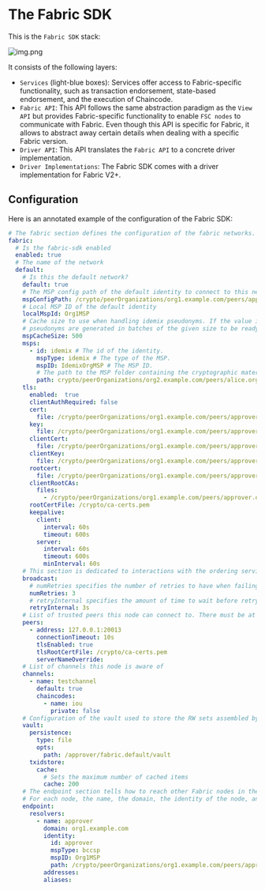 # The Fabric SDK

This is the `Fabric SDK` stack:

![img.png](imgs/fabric-sdk.png)

It consists of the following layers:
- `Services` (light-blue boxes): Services offer access to Fabric-specific functionality, such as transaction endorsement, state-based endorsement, and the execution of Chaincode.
- `Fabric API`: This API follows the same abstraction paradigm as the `View API` but provides Fabric-specific functionality to enable `FSC nodes` to communicate with Fabric. Even though this API is specific for Fabric, it allows to abstract away certain details when dealing with a specific Fabric version.
- `Driver API`: This API translates the `Fabric API` to a concrete driver implementation.
- `Driver Implementations`: The Fabric SDK comes with a driver implementation for Fabric V2+.

## Configuration

Here is an annotated example of the configuration of the Fabric SDK:

```yaml
# The fabric section defines the configuration of the fabric networks.  
fabric:
  # Is the fabric-sdk enabled
  enabled: true
  # The name of the network
  default:
    # Is this the default network?
    default: true
    # The MSP config path of the default identity to connect to this network.
    mspConfigPath: /crypto/peerOrganizations/org1.example.com/peers/approver.org1.example.com/msp
    # Local MSP ID of the default identity
    localMspId: Org1MSP
    # Cache size to use when handling idemix pseudonyms. If the value is larger than 0, the cache is enabled and
    # pseudonyms are generated in batches of the given size to be ready to be used.
    mspCacheSize: 500
    msps:
      - id: idemix # The id of the identity. 
        mspType: idemix # The type of the MSP.
        mspID: IdemixOrgMSP # The MSP ID.
        # The path to the MSP folder containing the cryptographic materials.
        path: crypto/peerOrganizations/org2.example.com/peers/alice.org2.example.com/extraids/idemix
    tls:
      enabled:  true
      clientAuthRequired: false
      cert:
        file: /crypto/peerOrganizations/org1.example.com/peers/approver.org1.example.com/tls/server.crt
      key:
        file: /crypto/peerOrganizations/org1.example.com/peers/approver.org1.example.com/tls/server.key
      clientCert:
        file: /crypto/peerOrganizations/org1.example.com/peers/approver.org1.example.com/tls/server.crt
      clientKey:
        file: /crypto/peerOrganizations/org1.example.com/peers/approver.org1.example.com/tls/server.key
      rootcert:
        file: /crypto/peerOrganizations/org1.example.com/peers/approver.org1.example.com/tls/ca.crt
      clientRootCAs:
        files:
          - /crypto/peerOrganizations/org1.example.com/peers/approver.org1.example.com/tls/ca.crt
      rootCertFile: /crypto/ca-certs.pem
      keepalive:
        client:
          interval: 60s
          timeout: 600s
        server:
          interval: 60s
          timeout: 600s
          minInterval: 60s
    # This section is dedicated to interactions with the ordering service
    broadcast:
      # numRetries specifies the number of retries to have when failing reaching the ordering service
      numRetries: 3
      # retryInternal specifies the amount of time to wait before retrying a connection to the ordering service
      retryInternal: 3s
    # List of trusted peers this node can connect to. There must be at least one trusted peer.
    peers:
      - address: 127.0.0.1:20013
        connectionTimeout: 10s
        tlsEnabled: true
        tlsRootCertFile: /crypto/ca-certs.pem
        serverNameOverride:
    # List of channels this node is aware of
    channels:
      - name: testchannel
        default: true
        chaincodes:
          - name: iou
            private: false
    # Configuration of the vault used to store the RW sets assembled by this node
    vault:
      persistence:
        type: file
        opts:
          path: /approver/fabric.default/vault
      txidstore:
        cache:
          # Sets the maximum number of cached items 
          cache: 200
    # The endpoint section tells how to reach other Fabric nodes in the network.
    # For each node, the name, the domain, the identity of the node, and its addresses must be specified.
    endpoint:
      resolvers:
        - name: approver
          domain: org1.example.com
          identity:
            id: approver
            mspType: bccsp
            mspID: Org1MSP
            path: /crypto/peerOrganizations/org1.example.com/peers/approver.org1.example.com/msp/signcerts/approver.org1.example.com-cert.pem
          addresses:
          aliases:
```

